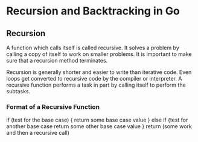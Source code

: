 # Recursion and Backtracking in Go
## Recursion
A function which calls itself is called recursive. It solves a problem by calling a 
copy of itself to work on smaller problems. It is important to make sure
that a recursion method terminates. 

Recursion is generally shorter and easier to write than iterative code. Even loops
get converted to recursive code by the compiler or interpreter. 
A recursive function performs a task in part by calling itself to perform 
the subtasks.

### Format of a Recursive Function
if (test for the base case) {
    return some base case value
} else if {test for another base case
    return some other base case value
} 
return (some work and then a recursive call)

